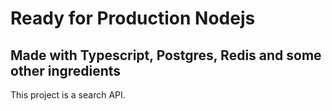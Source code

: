 # Ready for Production Nodejs

## Made with Typescript, Postgres, Redis and some other ingredients

This project is a search API.
